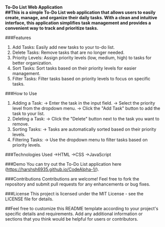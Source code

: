 **To-Do List Web Application**<br>
__##This is a simple To-Do List web application that allows users to easily create, manage, and organize their daily tasks. With a clean and intuitive interface, this application simplifies task management and provides a convenient way to track and prioritize tasks.__

###Features
1. Add Tasks: Easily add new tasks to your to-do list.
2. Delete Tasks: Remove tasks that are no longer needed.
3. Priority Levels: Assign priority levels (low, medium, high) to tasks for better organization.
4. Sort Tasks: Sort tasks based on their priority levels for easier management.
5. Filter Tasks: Filter tasks based on priority levels to focus on specific tasks.
   
###How to Use
1) Adding a Task:
-> Enter the task in the input field.
-> Select the priority level from the dropdown menu.
-> Click the "Add Task" button to add the task to your list.
2) Deleting a Task:
-> Click the "Delete" button next to the task you want to remove.
3) Sorting Tasks:
-> Tasks are automatically sorted based on their priority levels.
4) Filtering Tasks:
-> Use the dropdown menu to filter tasks based on priority levels.
   
###Technologies Used
->HTML
->CSS
->JavaScript

###Demo
You can try out the To-Do List application here (https://harshsh6935.github.io/CodeAlpha-1/).

###Contributions
Contributions are welcome! Feel free to fork the repository and submit pull requests for any enhancements or bug fixes.

###License
This project is licensed under the MIT License - see the LICENSE file for details.

##Feel free to customize this README template according to your project's specific details and requirements. Add any additional information or sections that you think would be helpful for users or contributors.






